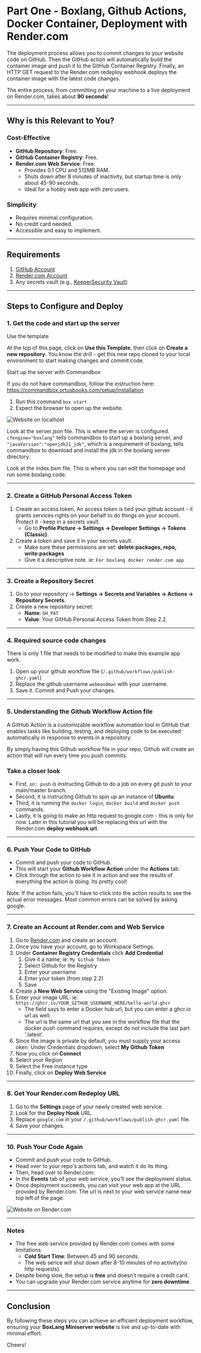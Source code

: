 # Part One - Boxlang, Github Actions, Docker Container, Deployment with Render.com

The deployment process allows you to commit changes to your website code on GitHub. Then the GitHub action will automatically build the container image and push it to the GitHub Container Registry. Finally, an HTTP GET request to the Render.com redeploy webhook deploys the container image with the latest code changes. 

The entire process, from committing on your machine to a live deployment on Render.com, takes about **90 seconds**!

---

## Why is this Relevant to You?

### Cost-Effective
- **GitHub Repository**: Free.
- **GitHub Container Registry**: Free.
- **Render.com Web Service**: Free.
  - Provides 0.1 CPU and 512MB RAM.  
  - Shuts down after 8 minutes of inactivity, but startup time is only about 45-90 seconds.  
  - Ideal for a hobby web app with zero users.

### Simplicity
- Requires minimal configuration.
- No credit card needed.
- Accessible and easy to implement.

---

## Requirements

1. [GitHub Account](https://github.com)
2. [Render.com Account](https://render.com)
3. Any secrets vault (e.g., [KeeperSecurity Vault](https://www.keepersecurity.com/vault))

---

## Steps to Configure and Deploy

### 1. Get the code and start up the server

Use the template

At the top of this page, click on **Use this Template**, then click on **Create a new repository**. You know the drill - get this new repo cloned to your local environment to start making changes and commit code.

Start up the server with Commandbox

If you do not have commandbox, follow the instruction here: https://commandbox.ortusbooks.com/setup/installation

1. Run this command `box start`
2. Expect the browser to open up the website.

![Website on localhost](/assets/localhost.png)

Look at the server.json file. This is where the server is configured. `cfengine="boxlang"` tells commandbox to start up a boxlang server, and `"javaVersion":"openjdk21_jdk"`, which is a requirement of boxlang, tells commandbox to download and install the jdk in the boxlang server directory. 

Look at the index.bxm file. This is where you can edit the homepage and run some boxlang code.

---

### 2. Create a GitHub Personal Access Token

1. Create an access token. An access token is tied your github account - it grants services rights on your behalf to do things on your account. Protect it - keep in a secrets vault.
    - Go to **Profile Picture → Settings → Developer Settings → Tokens (Classic)**.
2. Create a token and save it in your secrets vault.
    - Make sure these permissions are set: **delete:packages, repo, write:packages**
    - Give it a descriptive note. ie: `For boxlang docker render.com app` 

---

### 3. Create a Repository Secret
1. Go to your repository → **Settings → Secrets and Variables → Actions → Repository Secrets**.
2. Create a new repository secret:
   - **Name**: `GH_PAT`
   - **Value**: Your GitHub Personal Access Token from Step 2.2.

---

### 4. Required source code changes

There is only 1 file that needs to be modified to make this example app work.

1. Open up your github workflow file (`/.github/workflows/publish-ghcr.yaml`)
2. Replace the github username `webmandman` with your username.
3. Save it. Commit and Push your changes.

---

### 5. Understanding the Github Workflow Action file

A GitHub Action is a customizable workflow automation tool in GitHub that enables tasks like building, testing, and deploying code to be executed automatically in response to events in a repository. 

By simply having this Github workflow file in your repo, Github will create an action that will run every time you push commits. 

### Take a closer look

  - First, `on: push` is instructing Github to do a job on every git push to your main/master branch. 
  - Second, it is instructing Github to spin up an instance of **Ubuntu**. 
  - Third, it is running the `docker login`, `docker build` and `docker push` commands. 
  - Lastly, it is going to make an http request to google.com - this is only for now. Later in this tutorial you will be replacing this url with the Render.com **deploy webhook url**. 

---

### 6. Push Your Code to GitHub

- Commit and push your code to GitHub.
- This will start your **Github Workflow Action** under the **Actions** tab.
- Click through the action to see it in action and see the results of everything the action is doing. Its pretty cool! 

Note: If the action fails, you'll have to click into the action results to see the actual error messages. Most common errors can be solved by asking google.

---

### 7. Create an Account at Render.com and Web Service

1. Go to [Render.com](https://render.com) and create an account.
2. Once you have your account, go to Workspace Settings.
3. Under **Container Registry Credentials** click **Add Credential**
    1. Give it a name, ie: `My Github Token`
    2. Select Github for the Registry
    3. Enter your username
    4. Enter your token (from step 2.2)
    5. Save
2. Create a **New Web Service** using the "Existing Image" option.
3. Enter your image URL: ie: `https://ghcr.io/YOUR_GITHUB_USERNAME_HERE/hello-world-ghcr`
    - The field says to enter a Docker hub url, but you can enter a ghcr.io url as well.
    - The url is the same url that you see in the workflow file that the docker push command requires, except do not include the last part ':latest'. 
4. Since the image is private by default, you must supply your access oken. Under Credentials dropdown, select **My Github Token**
5. Now you click on **Connect**
6. Select your Region
7. Select the Free instance type
8. Finally, click on **Deploy Web Service**

---

### 8. Get Your Render.com Redeploy URL

1. Go to the **Settings** page of your newly created web service.
2. Look for the **Deploy Hook** URL.
3. Replace `google.com` in your `/.github/workflows/publish-ghcr.yaml` file.
4. Save your changes.

---

### 10. Push Your Code Again

- Commit and push your code to GitHub.
- Head over to your repo's actions tab, and watch it do its thing.
- Then, head over to Render.com:
- In the **Events** tab of your web service, you’ll see the deployment status.
- Once deployment succeeds, you can visit your web app at the URL provided by Render.com. The url is next to your web service name near top left of the page.

![Website on Render.com](/assets/rendercom.png)

---

### Notes

- The free web service provided by Render.com comes with some limitations.
    - **Cold Start Time**: Between 45 and 90 seconds.
    - The web serice will shut down after 8-10 minutes of no activity(no http requests).
- Despite being slow, the setup is **free** and doesn't require a credit card.
- You can upgrade your Render.com service anytime for **zero downtime**. 

---

## Conclusion

By following these steps you can achieve an efficient deployment workflow, ensuring your **BoxLang Miniserver website** is live and up-to-date with minimal effort.

Cheers!
